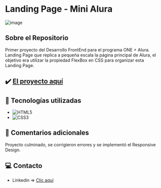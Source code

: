 # Landing Page - Mini Alura

![image](https://cdn.jsdelivr.net/gh/K3yJey/Mini-Alura@main/img/homePage_MiniAlura.png)

## Sobre el Repositorio
Primer proyecto del Desarrollo FrontEnd para el programa ONE + Alura. Landing Page que replica a pequeña escala la página principal de Alura, el objetivo era utilizar la propiedad FlexBox en CSS para organizar esta Landing Page.

## ✔️ [El proyecto aquí](https://github.com/K3yJey/Mini-Alura.git)

## 🔧 Tecnologías utilizadas
* ![HTML5](https://img.shields.io/badge/html5-%23E34F26.svg?style=for-the-badge&logo=html5&logoColor=white)
* ![CSS3](https://img.shields.io/badge/css3-%231572B6.svg?style=for-the-badge&logo=css3&logoColor=white)

## 📌 Comentarios adicionales
Proyecto culminado, se corrigieron errores y se implementó el Responsive Design.

## 💻 Contacto
* Linkedin => [Clic aquí](https://www.linkedin.com/in/k3yjey-dev/)